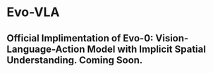 # Evo-VLA

## Official Implimentation of Evo-0: Vision-Language-Action Model with Implicit Spatial Understanding. Coming Soon.

